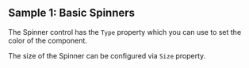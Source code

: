 ## Sample 1: Basic Spinners

The Spinner control has the `Type` property which you can use to set the color of the component.

The size of the Spinner can be configured via `Size` property.